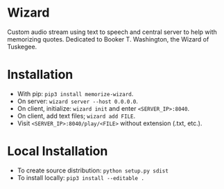 # Wizard
Custom audio stream using text to speech and central server to help with memorizing quotes. Dedicated to Booker T. Washington, the Wizard of Tuskegee. 

# Installation
- With pip: `pip3 install memorize-wizard`.
- On server: `wizard server --host 0.0.0.0`.
- On client, initialize: `wizard init` and enter `<SERVER_IP>:8040`. 
- On client, add text files; `wizard add FILE`. 
- Visit `<SERVER_IP>:8040/play/<FILE>` without extension (.txt, etc.).

# Local Installation
- To create source distribution: `python setup.py sdist`
- To install locally: `pip3 install --editable .`